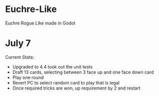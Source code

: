 # Euchre-Like
Euchre Rogue LIke made in Godot

# July 7 
Current State:
* Upgraded to 4.4 took out the unit tests
* Draft 13 cards, selecting between 3 face up and one face down card
* Play one round
* Revert PC to select random card to play that is legal
* Once required tricks are won, up requirement by 2 and restart
